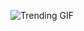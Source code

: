 
<!-- GIF_SECTION -->
![Trending GIF](https://media3.giphy.com/media/v1.Y2lkPThiYjIxNzcyeXhnY28wa3ZpOWt3ajc1OXNkenV5ZHpqcnU3ZHpqeTJrMmt4Z203ayZlcD12MV9naWZzX3NlYXJjaCZjdD1n/vikmf2KDVzxyE/giphy.gif)
<!-- END_GIF_SECTION -->
